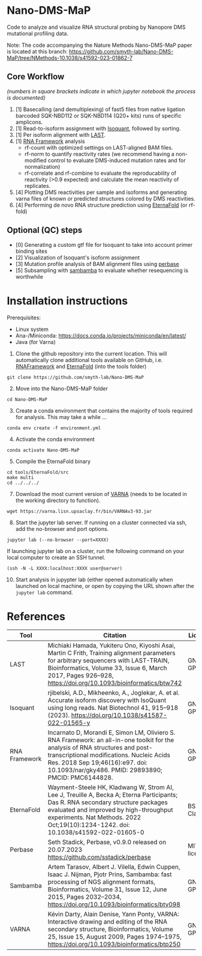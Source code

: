 # Nano-DMS-MaP

Code to analyze and visualize RNA structural probing by Nanopore DMS mutational profiling data. 

Note: The code accompanying the Nature Methods Nano-DMS-MaP paper is located at this branch: https://github.com/smyth-lab/Nano-DMS-MaP/tree/NMethods-10.1038/s41592-023-01862-7 

## Core Workflow 

_(numbers in square brackets indicate in which jupyter notebook the process is documented)_

1. [1] Basecalling (and demultiplexing) of fast5 files from native ligation barcoded SQK-NBD112 or SQK-NBD114 (Q20+ kits) runs of specific amplicons.
2. [1] Read-to-isoform assignment with [Isoquant](https://github.com/ablab/IsoQuant), followed by sorting.
3. [1] Per isoform alignment with [LAST](https://gitlab.com/mcfrith/last).
4. [1] [RNA Framework](https://rnaframework-docs.readthedocs.io/en/latest/) analysis 
    - rf-count with optimized settings on LAST-aligned BAM files. 
    - rf-norm to quantify reactivity rates (we recommend having a non-modified control to evaluate DMS-induced mutation rates and for normalization)
    - rf-correlate and rf-combine to evaluate the reproducability of reactivity (>0.9 expected) and calculate the mean reactivity of replicates.
5. [4] Plotting DMS reactivities per sample and isoforms and generating varna files of known or predicted structures colored by DMS reactivities. 
6. [4] Performing de novo RNA structure prediction using [EternaFold](https://github.com/eternagame/EternaFold) (or rf-fold)
    
## Optional (QC) steps
- [0] Generating a custom gtf file for Isoquant to take into account primer binding sites
- [2] Visualization of Isoquant's isoform assignment
- [3] Mutation profile analysis of BAM alignment files using [perbase](https://github.com/sstadick/perbase)
- [5] Subsampling with [sambamba](https://github.com/biod/sambamba) to evaluate whether resequencing is worthwhile

# Installation instructions

Prerequisites: 
- Linux system
- Ana-/Miniconda: https://docs.conda.io/projects/miniconda/en/latest/ 
- Java (for Varna)

  
1. Clone the github repository into the current location. This will automatically clone additional tools available on GitHub, i.e. [RNAFramework](https://rnaframework-docs.readthedocs.io/en/latest/) and [EternaFold](https://eternafold.eternagame.org/) (into the tools folder)
```
git clone https://github.com/smyth-lab/Nano-DMS-MaP
```
2. Move into the Nano-DMS-MaP folder
```
cd Nano-DMS-MaP
```
3. Create a conda environment that contains the majority of tools required for analysis. This may take a while ...
```
conda env create -f environment.yml
```
4. Activate the conda environment
```
conda activate Nano-DMS-MaP
```
5. Compile the EternaFold binary
```
cd tools/EternaFold/src
make multi
cd ../../../
```
7. Download the most current version of [VARNA](https://varna.lisn.upsaclay.fr/) (needs to be located in the working directory to function).
```
wget https://varna.lisn.upsaclay.fr/bin/VARNAv3-93.jar
```
8. Start the jupyter lab server. If running on a cluster connected via ssh, add the no-browser and port options. 
```
jupyter lab (--no-browser --port=XXXX)
```
If launching jupyter lab on a cluster, run the following command on your local computer to create an SSH tunnel. 
```
(ssh -N -L XXXX:localhost:XXXX user@server)
```
10. Start analysis in jupypter lab (either opened automatically when launched on local machine, or open by copying the URL shown after the `jupyter lab` command. 


# References

Tool|Citation|License
-----|-------|-------
LAST|Michiaki Hamada, Yukiteru Ono, Kiyoshi Asai, Martin C Frith, Training alignment parameters for arbitrary sequencers with LAST-TRAIN, Bioinformatics, Volume 33, Issue 6, March 2017, Pages 926–928, https://doi.org/10.1093/bioinformatics/btw742|GNU GPLv3
Isoquant|rjibelski, A.D., Mikheenko, A., Joglekar, A. et al. Accurate isoform discovery with IsoQuant using long reads. Nat Biotechnol 41, 915–918 (2023). https://doi.org/10.1038/s41587-022-01565-y|GNU GPLv2
RNA Framework|Incarnato D, Morandi E, Simon LM, Oliviero S. RNA Framework: an all-in-one toolkit for the analysis of RNA structures and post-transcriptional modifications. Nucleic Acids Res. 2018 Sep 19;46(16):e97. doi: 10.1093/nar/gky486. PMID: 29893890; PMCID: PMC6144828.|GNU GPLv3
EternaFold|Wayment-Steele HK, Kladwang W, Strom AI, Lee J, Treuille A, Becka A; Eterna Participants; Das R. RNA secondary structure packages evaluated and improved by high-throughput experiments. Nat Methods. 2022 Oct;19(10):1234-1242. doi: 10.1038/s41592-022-01605-0|BSD-3-Clause
Perbase|Seth Stadick, Perbase, v0.9.0 released on 20.07.2023 https://github.com/sstadick/perbase|MIT license
Sambamba|Artem Tarasov, Albert J. Vilella, Edwin Cuppen, Isaac J. Nijman, Pjotr Prins, Sambamba: fast processing of NGS alignment formats, Bioinformatics, Volume 31, Issue 12, June 2015, Pages 2032–2034, https://doi.org/10.1093/bioinformatics/btv098|GNU GPLv2+
VARNA|Kévin Darty, Alain Denise, Yann Ponty, VARNA: Interactive drawing and editing of the RNA secondary structure, Bioinformatics, Volume 25, Issue 15, August 2009, Pages 1974–1975, https://doi.org/10.1093/bioinformatics/btp250|GNU GPLv3.0
